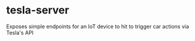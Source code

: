 # tesla-server
Exposes simple endpoints for an IoT device to hit to trigger car actions via Tesla's API
